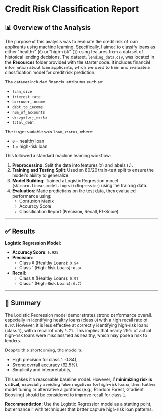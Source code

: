 # Credit Risk Classification Report

## 📊 Overview of the Analysis

The purpose of this analysis was to evaluate the credit risk of loan applicants using machine learning. Specifically, I aimed to classify loans as either "healthy" (`0`) or "high-risk" (`1`) using features from a dataset of historical lending decisions.  The dataset, `lending_data.csv`, was located in the **Resources** folder provided with the starter code. It includes financial information about loan applicants, which we used to train and evaluate a classification model for credit risk prediction.

The dataset included financial attributes such as:
- `loan_size`
- `interest_rate`
- `borrower_income`
- `debt_to_income`
- `num_of_accounts`
- `derogatory_marks`
- `total_debt`

The target variable was `loan_status`, where:
- `0` = healthy loan
- `1` = high-risk loan

This followed a standard machine learning workflow:
1. **Preprocessing**: Split the data into features (`X`) and labels (`y`).
2. **Training and Testing Split**: Used an 80/20 train-test split to ensure the model's ability to generalize.
3. **Model Building**: Trained a Logistic Regression model (`sklearn.linear_model.LogisticRegression`) using the training data.
4. **Evaluation**: Made predictions on the test data, then evaluated performance using:
   - Confusion Matrix
   - Accuracy Score
   - Classification Report (Precision, Recall, F1-Score)

---

## ✅ Results

**Logistic Regression Model:**
- **Accuracy Score**: `0.925`
- **Precision**:
  - Class 0 (Healthy Loans): `0.94`
  - Class 1 (High-Risk Loans): `0.84`
- **Recall**:
  - Class 0 (Healthy Loans): `0.97`
  - Class 1 (High-Risk Loans): `0.71`

---

## 🧠 Summary

The Logistic Regression model demonstrates strong performance overall, especially in identifying healthy loans (class `0`) with a high recall rate of `0.97`. However, it is less effective at correctly identifying high-risk loans (class `1`), with a recall of only `0.71`. This implies that nearly 29% of actual high-risk loans were misclassified as healthy, which may pose a risk to lenders.

Despite this shortcoming, the model's:
- High precision for class `1` (0.84),
- Strong overall accuracy (92.5%),
- Simplicity and interpretability,

This makes it a reasonable baseline model. However, **if minimizing risk is critical**, especially avoiding false negatives for high-risk loans, then further model tuning or alternative algorithms (e.g., Random Forest, Gradient Boosting) should be considered to improve recall for class `1`.

**Recommendation**: Use the Logistic Regression model as a starting point, but enhance it with techniques that better capture high-risk loan patterns.
